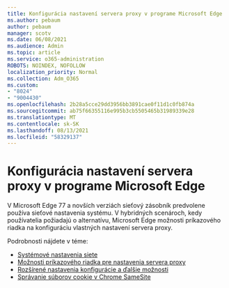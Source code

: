 ```yaml
---
title: Konfigurácia nastavení servera proxy v programe Microsoft Edge
ms.author: pebaum
author: pebaum
manager: scotv
ms.date: 06/08/2021
ms.audience: Admin
ms.topic: article
ms.service: o365-administration
ROBOTS: NOINDEX, NOFOLLOW
localization_priority: Normal
ms.collection: Adm_O365
ms.custom:
- "8024"
- "9004430"
ms.openlocfilehash: 2b28a5cce29dd3956bb3891cae0f11d1c0fb874a
ms.sourcegitcommit: ab75f66355116e995b3cb5505465b31989339e28
ms.translationtype: MT
ms.contentlocale: sk-SK
ms.lasthandoff: 08/13/2021
ms.locfileid: "58329137"
---
```

# <a name="use-command-line-options-to-configure-proxy-settings-in-microsoft-edge"></a>Konfigurácia nastavení servera proxy v programe Microsoft Edge

V Microsoft Edge 77 a novších verziách sieťový zásobník predvolene používa sieťové nastavenia systému. V hybridných scenároch, kedy používatelia požiadajú o alternatívu, Microsoft Edge možnosti príkazového riadka na konfiguráciu vlastných nastavení servera proxy. 

Podrobnosti nájdete v téme:

- [Systémové nastavenia siete](https://docs.microsoft.com/deployedge/edge-learnmore-cmdline-options-proxy-settings#system-network-settings)
- [Možnosti príkazového riadka pre nastavenia servera proxy](https://docs.microsoft.com/deployedge/edge-learnmore-cmdline-options-proxy-settings#system-network-settings)
- [Rozšírené nastavenia konfigurácie a ďalšie možnosti](https://go.microsoft.com/fwlink/?linkid=2134293)
- [Správanie súborov cookie v Chrome SameSite](https://docs.microsoft.com/office365/troubleshoot/miscellaneous/chrome-behavior-affects-applications)